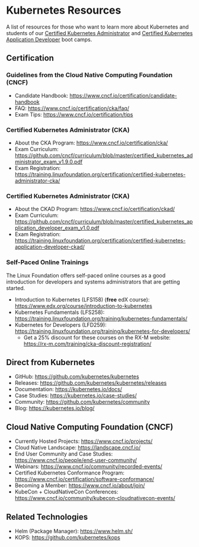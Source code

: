# Kubernetes Resources

A list of resources for those who want to learn more about Kubernetes and students of our [Certified Kubernetes Administrator](https://rx-m.com/training/cka-sessions/) and [Certified Kubernetes Application Developer](https://rx-m.com/training/ckad-sessions/) boot camps.


## Certification


### Guidelines from the Cloud Native Computing Foundation (CNCF)

- Candidate Handbook: https://www.cncf.io/certification/candidate-handbook
- FAQ: https://www.cncf.io/certification/cka/faq/
- Exam Tips: https://www.cncf.io/certification/tips


### Certified Kubernetes Administrator (CKA)

- About the CKA Program: https://www.cncf.io/certification/cka/
- Exam Curriculum: https://github.com/cncf/curriculum/blob/master/certified_kubernetes_administrator_exam_v1.9.0.pdf
- Exam Registration: https://training.linuxfoundation.org/certification/certified-kubernetes-administrator-cka/


### Certified Kubernetes Administrator (CKA)

- About the CKAD Program: https://www.cncf.io/certification/ckad/
- Exam Curriculum: https://github.com/cncf/curriculum/blob/master/certified_kubernetes_application_developer_exam_v1.0.pdf
- Exam Registration: https://training.linuxfoundation.org/certification/certified-kubernetes-application-developer-ckad/


### Self-Paced Online Trainings

The Linux Foundation offers self-paced online courses as a good introduction for developers and systems administrators that are getting started.

- Introduction to Kubernetes (LFS158) (**free** edX course): https://www.edx.org/course/introduction-to-kubernetes
- Kubernetes Fundamentals (LFS258): https://training.linuxfoundation.org/training/kubernetes-fundamentals/
- Kubernetes for Developers (LFD259): https://training.linuxfoundation.org/training/kubernetes-for-developers/
   - Get a 25% discount for these courses on the RX-M website: https://rx-m.com/training/cka-discount-registration/


## Direct from Kubernetes

- GitHub: https://github.com/kubernetes/kubernetes
- Releases: https://github.com/kubernetes/kubernetes/releases
- Documentation: https://kubernetes.io/docs/
- Case Studies: https://kubernetes.io/case-studies/
- Community: https://github.com/kubernetes/community
- Blog: https://kubernetes.io/blog/


## Cloud Native Computing Foundation (CNCF)

- Currently Hosted Projects: https://www.cncf.io/projects/
- Cloud Native Landscape: https://landscape.cncf.io/
- End User Community and Case Studies: https://www.cncf.io/people/end-user-community/
- Webinars: https://www.cncf.io/community/recorded-events/
- Certified Kubernetes Conformance Program: https://www.cncf.io/certification/software-conformance/
- Becoming a Member: https://www.cncf.io/about/join/
- KubeCon + CloudNativeCon Conferences: https://www.cncf.io/community/kubecon-cloudnativecon-events/


## Related Technologies

- Helm (Package Manager): https://www.helm.sh/
- KOPS: https://github.com/kubernetes/kops
